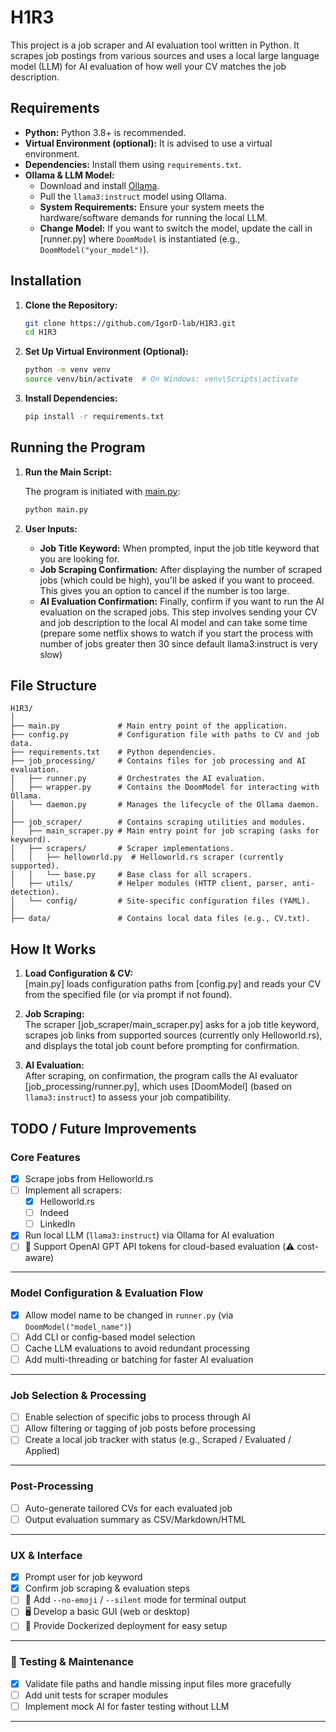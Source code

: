 # H1R3

This project is a job scraper and AI evaluation tool written in Python. It scrapes job postings from various sources and uses a local large language model (LLM) for AI evaluation of how well your CV matches the job description.

## Requirements

- **Python:** Python 3.8+ is recommended.
- **Virtual Environment (optional):** It is advised to use a virtual environment.
- **Dependencies:** Install them using `requirements.txt`.
- **Ollama & LLM Model:**  
  - Download and install [Ollama](https://ollama.ai).
  - Pull the `llama3:instruct` model using Ollama.  
  - **System Requirements:** Ensure your system meets the hardware/software demands for running the local LLM.  
  - **Change Model:** If you want to switch the model, update the call in [runner.py] where `DoomModel` is instantiated (e.g., `DoomModel("your_model")`).

## Installation

1. **Clone the Repository:**

    ````bash
    git clone https://github.com/IgorD-lab/H1R3.git
    cd H1R3
    ````

2. **Set Up Virtual Environment (Optional):**

    ````bash
    python -m venv venv
    source venv/bin/activate  # On Windows: venv\Scripts\activate
    ````

3. **Install Dependencies:**

    ````bash
    pip install -r requirements.txt
    ````

## Running the Program

1. **Run the Main Script:**

    The program is initiated with [main.py](c:\Users\PC\Desktop\H1R3\main.py):

    ````bash
    python main.py
    ````

2. **User Inputs:**

    - **Job Title Keyword:** When prompted, input the job title keyword that you are looking for.
    - **Job Scraping Confirmation:** After displaying the number of scraped jobs (which could be high), you'll be asked if you want to proceed. This gives you an option to cancel if the number is too large.
    - **AI Evaluation Confirmation:** Finally, confirm if you want to run the AI evaluation on the scraped jobs. This step involves sending your CV and job description to the local AI model and can take some time (prepare some netflix shows to watch if you start the process with number of jobs greater then 30 since default llama3:instruct is very slow)

## File Structure

```
H1R3/
│
├── main.py             # Main entry point of the application.
├── config.py           # Configuration file with paths to CV and job data.
├── requirements.txt    # Python dependencies.
├── job_processing/     # Contains files for job processing and AI evaluation.
│   ├── runner.py       # Orchestrates the AI evaluation.
│   ├── wrapper.py      # Contains the DoomModel for interacting with Ollama.
│   └── daemon.py       # Manages the lifecycle of the Ollama daemon.
│
├── job_scraper/        # Contains scraping utilities and modules.
│   ├── main_scraper.py # Main entry point for job scraping (asks for keyword).
│   ├── scrapers/       # Scraper implementations.
│   │   ├── helloworld.py  # Helloworld.rs scraper (currently supported).
│   │   └── base.py     # Base class for all scrapers.
│   ├── utils/          # Helper modules (HTTP client, parser, anti-detection).
│   └── config/         # Site-specific configuration files (YAML).
│
├── data/               # Contains local data files (e.g., CV.txt).

```

## How It Works

1. **Load Configuration & CV:**  
   [main.py] loads configuration paths from [config.py] and reads your CV from the specified file (or via prompt if not found).

2. **Job Scraping:**  
   The scraper [job_scraper/main_scraper.py] asks for a job title keyword, scrapes job links from supported sources (currently only Helloworld.rs), and displays the total job count before prompting for confirmation.

3. **AI Evaluation:**  
   After scraping, on confirmation, the program calls the AI evaluator [job_processing/runner.py], which uses [DoomModel] (based on `llama3:instruct`) to assess your job compatibility.

## TODO / Future Improvements

### Core Features

- [x] Scrape jobs from Helloworld.rs
- [ ] Implement all scrapers:
  - [x] Helloworld.rs
  - [ ] Indeed
  - [ ] LinkedIn
- [x] Run local LLM (`llama3:instruct`) via Ollama for AI evaluation
- [ ] 🔲 Support OpenAI GPT API tokens for cloud-based evaluation (⚠️ cost-aware)

---

### Model Configuration & Evaluation Flow

- [x] Allow model name to be changed in `runner.py` (via `DoomModel("model_name")`)
- [ ] Add CLI or config-based model selection
- [ ] Cache LLM evaluations to avoid redundant processing
- [ ] Add multi-threading or batching for faster AI evaluation

---

### Job Selection & Processing

- [ ] Enable selection of specific jobs to process through AI
- [ ] Allow filtering or tagging of job posts before processing
- [ ] Create a local job tracker with status (e.g., Scraped / Evaluated / Applied)

---

### Post-Processing

- [ ] Auto-generate tailored CVs for each evaluated job
- [ ] Output evaluation summary as CSV/Markdown/HTML

---

### UX & Interface

- [x] Prompt user for job keyword
- [x] Confirm job scraping & evaluation steps
- [ ] 🧪 Add `--no-emoji` / `--silent` mode for terminal output
- [ ] 🖥️ Develop a basic GUI (web or desktop)
- [ ] 🐳 Provide Dockerized deployment for easy setup

---

### 🧪 Testing & Maintenance

- [x] Validate file paths and handle missing input files more gracefully
- [ ] Add unit tests for scraper modules
- [ ] Implement mock AI for faster testing without LLM

---

